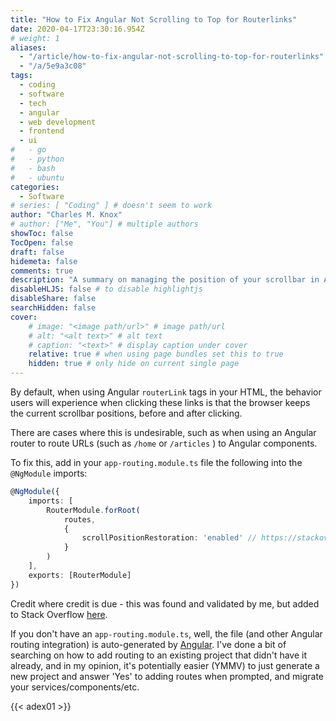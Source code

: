 ```yaml
---
title: "How to Fix Angular Not Scrolling to Top for Routerlinks"
date: 2020-04-17T23:30:16.954Z
# weight: 1
aliases:
  - "/article/how-to-fix-angular-not-scrolling-to-top-for-routerlinks"
  - "/a/5e9a3c08"
tags:
  - coding
  - software
  - tech
  - angular
  - web development
  - frontend
  - ui
#   - go
#   - python
#   - bash
#   - ubuntu
categories:
  - Software
# series: [ "Coding" ] # doesn't seem to work
author: "Charles M. Knox"
# author: ["Me", "You"] # multiple authors
showToc: false
TocOpen: false
draft: false
hidemeta: false
comments: true
description: "A summary on managing the position of your scrollbar in Angular when clicking on links."
disableHLJS: false # to disable highlightjs
disableShare: false
searchHidden: false
cover:
    # image: "<image path/url>" # image path/url
    # alt: "<alt text>" # alt text
    # caption: "<text>" # display caption under cover
    relative: true # when using page bundles set this to true
    hidden: true # only hide on current single page
---
```


By default, when using Angular `routerLink` tags in your HTML, the behavior users will experience when clicking these links is that the browser keeps the current scrollbar positions, before and after clicking.

There are cases where this is undesirable, such as when using an Angular router to route URLs (such as `/home` or `/articles` ) to Angular components.

To fix this, add in your `app-routing.module.ts` file the following into the `@NgModule` imports:

```ts
@NgModule({
    imports: [
        RouterModule.forRoot(
            routes,
            {
                scrollPositionRestoration: 'enabled' // https://stackoverflow.com/a/44372167
            }
        )
    ],
    exports: [RouterModule]
})
```

Credit where credit is due - this was found and validated by me, but added to Stack Overflow [here](https://stackoverflow.com/a/44372167).

If you don't have an `app-routing.module.ts`, well, the file (and other Angular routing integration) is auto-generated by [Angular](https://cli.angular.io/). I've done a bit of searching on how to add routing to an existing project that didn't have it already, and in my opinion, it's potentially easier (YMMV) to just generate a new project and answer 'Yes' to adding routes when prompted, and migrate your services/components/etc.

{{< adex01 >}}
